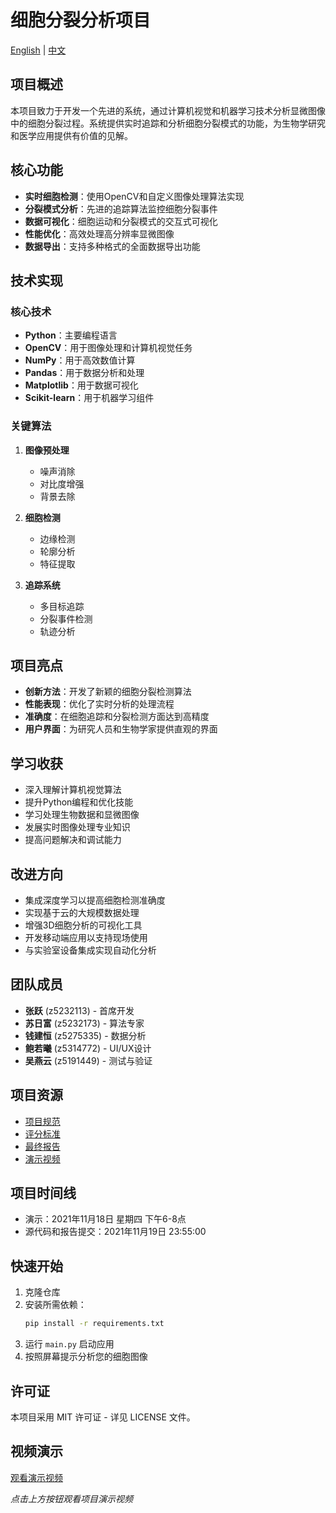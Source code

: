 # 细胞分裂分析项目

[English](README.md) | [中文](README.zh.md)

## 项目概述
本项目致力于开发一个先进的系统，通过计算机视觉和机器学习技术分析显微图像中的细胞分裂过程。系统提供实时追踪和分析细胞分裂模式的功能，为生物学研究和医学应用提供有价值的见解。

## 核心功能
- **实时细胞检测**：使用OpenCV和自定义图像处理算法实现
- **分裂模式分析**：先进的追踪算法监控细胞分裂事件
- **数据可视化**：细胞运动和分裂模式的交互式可视化
- **性能优化**：高效处理高分辨率显微图像
- **数据导出**：支持多种格式的全面数据导出功能

## 技术实现
### 核心技术
- **Python**：主要编程语言
- **OpenCV**：用于图像处理和计算机视觉任务
- **NumPy**：用于高效数值计算
- **Pandas**：用于数据分析和处理
- **Matplotlib**：用于数据可视化
- **Scikit-learn**：用于机器学习组件

### 关键算法
1. **图像预处理**
   - 噪声消除
   - 对比度增强
   - 背景去除

2. **细胞检测**
   - 边缘检测
   - 轮廓分析
   - 特征提取

3. **追踪系统**
   - 多目标追踪
   - 分裂事件检测
   - 轨迹分析

## 项目亮点
- **创新方法**：开发了新颖的细胞分裂检测算法
- **性能表现**：优化了实时分析的处理流程
- **准确度**：在细胞追踪和分裂检测方面达到高精度
- **用户界面**：为研究人员和生物学家提供直观的界面

## 学习收获
- 深入理解计算机视觉算法
- 提升Python编程和优化技能
- 学习处理生物数据和显微图像
- 发展实时图像处理专业知识
- 提高问题解决和调试能力

## 改进方向
- 集成深度学习以提高细胞检测准确度
- 实现基于云的大规模数据处理
- 增强3D细胞分析的可视化工具
- 开发移动端应用以支持现场使用
- 与实验室设备集成实现自动化分析

## 团队成员
- **张跃** (z5232113) - 首席开发
- **苏日富** (z5232173) - 算法专家
- **钱建恒** (z5275335) - 数据分析
- **鲍若曦** (z5314772) - UI/UX设计
- **吴燕云** (z5191449) - 测试与验证

## 项目资源
- [项目规范](Specification.pdf)
- [评分标准](Marking_Criteria.pdf)
- [最终报告](COMP9517%20Report%20Luminous.pdf)
- [演示视频](Demo_Luminous_1080.mp4)

## 项目时间线
- 演示：2021年11月18日 星期四 下午6-8点
- 源代码和报告提交：2021年11月19日 23:55:00

## 快速开始
1. 克隆仓库
2. 安装所需依赖：
   ```bash
   pip install -r requirements.txt
   ```
3. 运行 `main.py` 启动应用
4. 按照屏幕提示分析您的细胞图像

## 许可证
本项目采用 MIT 许可证 - 详见 LICENSE 文件。

## 视频演示
[观看演示视频](https://www.youtube.com/watch?v=ScR85u2Gj2s&ab_channel=YanyunWu)

*点击上方按钮观看项目演示视频* 